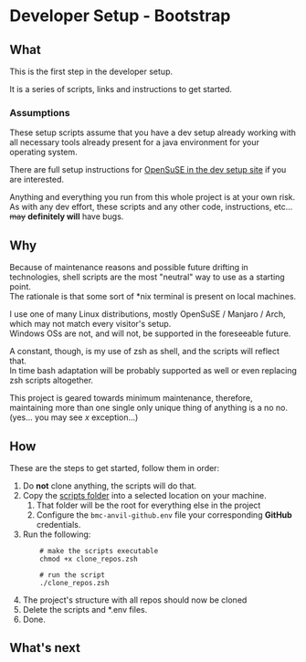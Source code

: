 # Developer Setup - Bootstrap

## What

This is the first step in the developer setup.

It is a series of scripts, links and instructions to get started.

### Assumptions

These setup scripts assume that you have a dev setup already working with all necessary tools already present for a java environment for your
operating system.

There are full setup instructions for [OpenSuSE in the dev setup site]() if you are interested.

Anything and everything you run from this whole project is at your own risk.<br>
As with any dev effort, these scripts and any other code, instructions, etc... ~~may~~ **definitely will** have bugs.

## Why

Because of maintenance reasons and possible future drifting in technologies, shell scripts are the most "neutral" way to use as a starting point.<br>
The rationale is that some sort of *nix terminal is present on local machines.

I use one of many Linux distributions, mostly OpenSuSE / Manjaro / Arch, which may not match every visitor's setup.<br>
Windows OSs are not, and will not, be supported in the foreseeable future.

A constant, though, is my use of zsh as shell, and the scripts will reflect that.<br>
In time bash adaptation will be probably supported as well or even replacing zsh scripts altogether.

This project is geared towards minimum maintenance, therefore, maintaining more than one single only unique thing of anything is a no no.<br>
(yes... you may see _x_ exception...)

## How

These are the steps to get started, follow them in order:

1. Do **not** clone anything, the scripts will do that.
2. Copy the [scripts folder](bmc-anvil-project) into a selected location on your machine.
    1. That folder will be the root for everything else in the project
    2. Configure the `bmc-anvil-github.env` file your corresponding **GitHub** credentials.
3. Run the following:
    ```shell
        # make the scripts executable
        chmod +x clone_repos.zsh

        # run the script
        ./clone_repos.zsh
    ```
4. The project's structure with all repos should now be cloned
5. Delete the scripts and *.env files.
6. Done.

## What's next